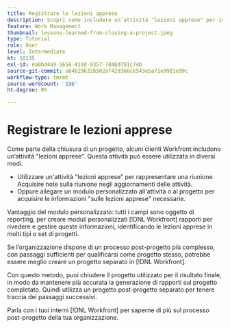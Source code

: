 ```yaml
---
title: Registrare le lezioni apprese
description: Scopri come includere un’attività "lezioni apprese" per identificare cosa è andato bene e cosa può migliorare la prossima volta.
feature: Work Management
thumbnail: lessons-learned-from-closing-a-project.jpeg
type: Tutorial
role: User
level: Intermediate
kt: 10135
exl-id: ea0bd4a9-1656-419d-9357-7d48d791c74b
source-git-commit: a64b29632b502af42d366ce543e5a71e9901e99c
workflow-type: tm+mt
source-wordcount: '196'
ht-degree: 0%

---
```


# Registrare le lezioni apprese

Come parte della chiusura di un progetto, alcuni clienti Workfront includono un’attività &quot;lezioni apprese&quot;. Questa attività può essere utilizzata in diversi modi.

* Utilizzare un&#39;attività &quot;lezioni apprese&quot; per rappresentare una riunione. Acquisire note sulla riunione negli aggiornamenti delle attività.
* Oppure allegare un modulo personalizzato all&#39;attività o al progetto per acquisire le informazioni &quot;sulle lezioni apprese&quot; necessarie.

Vantaggio del modulo personalizzato: tutti i campi sono oggetto di reporting, per creare moduli personalizzati [!DNL Workfront] rapporti per rivedere e gestire queste informazioni, identificando le lezioni apprese in molti tipi o set di progetti.

Se l’organizzazione dispone di un processo post-progetto più complesso, con passaggi sufficienti per qualificarsi come progetto stesso, potrebbe essere meglio creare un progetto separato in [!DNL Workfront].

Con questo metodo, puoi chiudere il progetto utilizzato per il risultato finale, in modo da mantenere più accurata la generazione di rapporti sul progetto completato. Quindi utilizza un progetto post-progetto separato per tenere traccia dei passaggi successivi.

Parla con i tuoi interni [!DNL Workfront] per saperne di più sul processo post-progetto della tua organizzazione.
